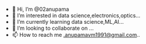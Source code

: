 - 👋 Hi, I’m @02anupama
- 👀 I’m interested in data science,electronics,optics...
- 🌱 I’m currently learning data science,ML,AI...
- 💞️ I’m looking to collaborate on ...
- 📫 How to reach me .anupamavm1991@gmail.com..

<!---
02anupama/02anupama is a ✨ special ✨ repository because its `README.md` (this file) appears on your GitHub profile.
You can click the Preview link to take a look at your changes.
--->
